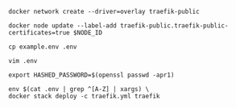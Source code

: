 ```shell
docker network create --driver=overlay traefik-public
```

```shell
docker node update --label-add traefik-public.traefik-public-certificates=true $NODE_ID
```

```shell
cp example.env .env
```

```shell
vim .env
```

```shell
export HASHED_PASSWORD=$(openssl passwd -apr1)
```

```shell
env $(cat .env | grep ^[A-Z] | xargs) \
docker stack deploy -c traefik.yml traefik
```
